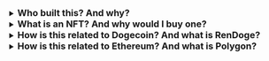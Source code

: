 <details>
<summary>
<h3 style='display: inline'>
  <b>Who built this?</b> And why?
</h3>
</summary>

The short answer is I was feeling inspired 🥬 on 4/20 (aka Doge Day). 

The long answer is I'm a developer who has been building and experimenting with projects at the intersection of generative AI and Ethereum. You can check out my Instagram account at <a href='https://www.instagram.com/notreal.ai/'>@notreal.ai</a>.

I believe that building projects like these is my best shot at making a positive impact in the world. I also just enjoy doing it. I hope that you enjoy it and and that the care and effort that went into it shines through. 

I think making art is one of the best usages of AI, since it amplifies human creativity. I'd like to continue building sites that intersect generative AI and the decentralized web and which benefit the Doge, Ethereum, NFT and global communities. Buying an NFT from this site helps me to continue pursuing that mission.



</details>

<details>
<summary>
<h3 style='display: inline'>
  <b>What is an NFT?</b> And why would I buy one?
</h3>
</summary>

You can think of an NFT as a digital trading card. Just like physical trading cards, the value comes down to a combination of its inherent value to you, plus what someone else will pay for it.

What makes NFTs different than physical trading cards is that they are natively digital. That means you never have to worry about it maybe being inauthentic. When you're trading one, you never have to worry about the other party not holding up their end of the deal. All of that is enforced digitally, making them easier to handle and trust with high amounts of value.

The other benefit of being natively digital is that they are inherently connected to the markets and liquidity of digital currency. Every day, more than 100 billion USD worth of digital currency changes hands. The simple fact that NFTs exist on the same global marketplace as these currencies them easier to trade for large amounts of value.


Because there is no physical item to ship, NFTs can be bought and then sold in a matter of minutes. That means that as long as someone feels confident they can sell it for slightly more than they bought it, short-term holders are willing to pay whatever price the NFT currently at. This is especially true for a zero-cost trading market such as ours. This means that NFTs should quickly find the price that they are worth, which is beneficial to anyone trying to make a purchasing decision.
</details>

<details>
<summary>
<h3 style='display: inline'>
  <b>How is this related to Dogecoin?</b> And what is RenDoge?
</h3>
</summary>

RenDoge is simply a way to use your Dogecoin on Ethereum. 1 RenDoge = 1 Dogecoin. The price of the two coins will always be the same.

The folks over at <a href='https://renproject.io/' target='_blank'>RenVM</a> built a way to securely wrap your Dogecoin into an Ethereum token. They do this for many other tokens as well, including Bitcoin.

It costs a 0.15% fee to wrap your Dogecoin and 0.1% fee to unwrap. However this is a pretty reasonable cost to get acccess to the entire Ethereum ecosystem.

</details>

<details>
<summary>
<h3 style='display: inline'>
  <b>How is this related to Ethereum?</b> And what is Polygon?
</h3>
</summary>

Polygon is a child blockchain of Ethereum. Anything you can run on Ethereum can also run on Polygon, but faster and cheaper. For example, a transaction on Ethereum might be 1000x - 10000x cheaper on Polygon.

You can move NFTs and tokens between Polygon and Ethereum through a bridge. Most tokens are bridged on <a href='https://wallet.matic.today/bridge/'>Polygon bridge site</a> but newer tokens must be added first. NFTs have to be bridged through a custom UI.

You have to pay transaction fees with Polygon tokens, just like you have to pay Ethereum gas fees with ETH. But transactions on Polygon are so cheap that you can get more than enough for free through a <a href='https://matic.supply/'>Polygon token faucet like this one</a>.

Polygon used to be called Matic, so you can think of 'Matic' and 'Polygon' as pretty much interchangeable.
</details>
